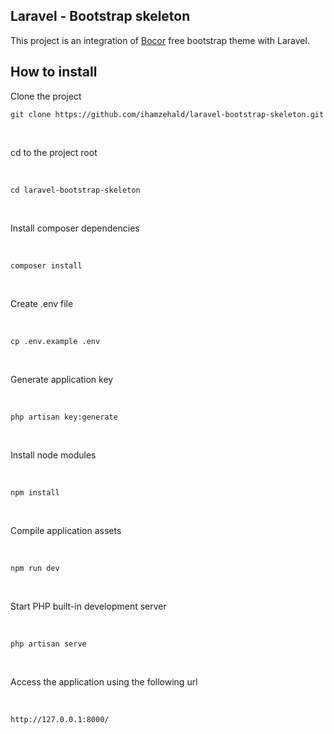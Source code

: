 
## Laravel - Bootstrap skeleton

This project is an integration of  [Bocor](https://bootstrapmade.com/demo/Bocor/) free bootstrap theme with Laravel.
## How to install

Clone the project
<br>

`` git clone https://github.com/ihamzehald/laravel-bootstrap-skeleton.git ``

<br>

cd to the project root

<br>

`` cd laravel-bootstrap-skeleton ``

<br>

Install composer dependencies

<br>

`` composer install ``

<br>

Create .env file

<br>

`` cp .env.example .env ``

<br>

Generate application key

<br>

`` php artisan key:generate ``

<br>

Install node modules

<br>

`` npm install ``

<br>


Compile application assets

<br>

`` npm run dev ``

<br>


Start PHP built-in development server

<br>

`` php artisan serve ``

<br>

Access the application using the following url

<br>

`` http://127.0.0.1:8000/ ``
